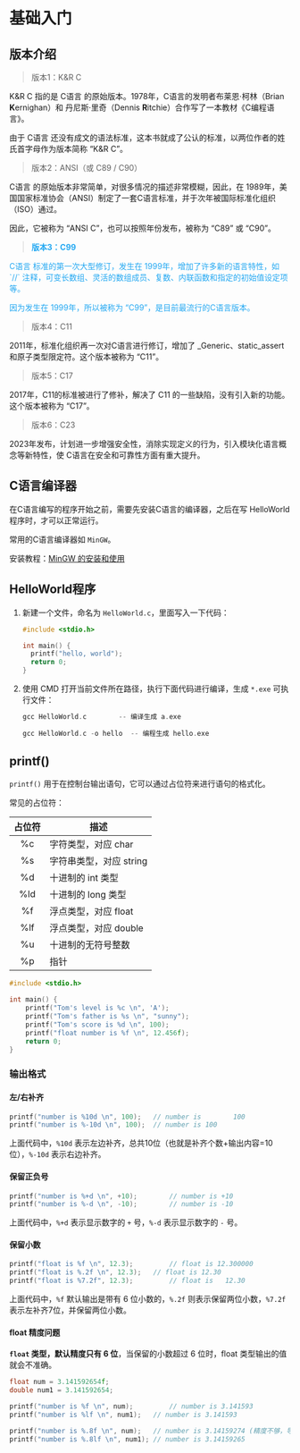 # 基础入门

## 版本介绍

>版本1：K&R C

K&R C 指的是 C语言 的原始版本。1978年，C语言的发明者布莱恩·柯林（Brian **K**ernighan）和 丹尼斯·里奇（Dennis **R**itchie）合作写了一本教材《C编程语言》。

由于 C语言 还没有成文的语法标准，这本书就成了公认的标准，以两位作者的姓氏首字母作为版本简称 “K&R C”。



>版本2：ANSI（或 C89 / C90）

C语言 的原始版本非常简单，对很多情况的描述非常模糊，因此，在 1989年，美国国家标准协会（ANSI）制定了一套C语言标准，并于次年被国际标准化组织（ISO）通过。

因此，它被称为 “ANSI C”，也可以按照年份发布，被称为 “C89” 或 “C90”。



><p style="color: #23A8F2; font-weight: 700">版本3：C99</p>

<p style="color: #23A8F2">C语言 标准的第一次大型修订，发生在 1999年，增加了许多新的语言特性，如 `//` 注释，可变长数组、灵活的数组成员、复数、内联函数和指定的初始值设定项等。</p>

<p style="color: #23A8F2">因为发生在 1999年，所以被称为 “C99”，是目前最流行的C语言版本。</p>



>版本4：C11

2011年，标准化组织再一次对C语言进行修订，增加了 _Generic、static_assert 和原子类型限定符。这个版本被称为 “C11”。



>版本5：C17

2017年，C11的标准被进行了修补，解决了 C11 的一些缺陷，没有引入新的功能。这个版本被称为 “C17”。



>版本6：C23

2023年发布，计划进一步增强安全性，消除实现定义的行为，引入模块化语言概念等新特性，使 C语言在安全和可靠性方面有重大提升。



## C语言编译器

在C语言编写的程序开始之前，需要先安装C语言的编译器，之后在写 HelloWorld程序时，才可以正常运行。

常用的C语言编译器如 `MinGW`。

安装教程：[MinGW 的安装和使用](https://blog.csdn.net/oqqHuTu12345678/article/details/133711020)



## HelloWorld程序

1. 新建一个文件，命名为 `HelloWorld.c`，里面写入一下代码：

   ```c
   #include <stdio.h>
   
   int main() {
     printf("hello, world");
     return 0;
   }
   ```

2. 使用 CMD 打开当前文件所在路径，执行下面代码进行编译，生成 `*.exe` 可执行文件：

   ```c
   gcc HelloWorld.c		   -- 编译生成 a.exe
     
   gcc HelloWorld.c -o hello  -- 编程生成 hello.exe
   ```



## printf()

`printf()` 用于在控制台输出语句，它可以通过占位符来进行语句的格式化。

常见的占位符：

| 占位符 | 描述                    |
| :----: | ----------------------- |
|   %c   | 字符类型，对应 char     |
|   %s   | 字符串类型，对应 string |
|   %d   | 十进制的 int 类型       |
|  %ld   | 十进制的 long 类型      |
|   %f   | 浮点类型，对应 float    |
|  %lf   | 浮点类型，对应 double   |
|   %u   | 十进制的无符号整数      |
|   %p   | 指针                    |

```c
#include <stdio.h>

int main() {
    printf("Tom's level is %c \n", 'A');
    printf("Tom's father is %s \n", "sunny");
    printf("Tom's score is %d \n", 100);
    printf("float number is %f \n", 12.456f);
    return 0;
}
```



### 输出格式

#### 左/右补齐

```c
printf("number is %10d \n", 100); 	// number is        100
printf("number is %-10d \n", 100); 	// number is 100
```

上面代码中，`%10d` 表示左边补齐，总共10位（也就是补齐个数+输出内容=10位），`%-10d` 表示右边补齐。



#### 保留正负号

```c
printf("number is %+d \n", +10);	 	// number is +10
printf("number is %-d \n", -10); 		// number is -10
```

上面代码中，`%+d` 表示显示数字的 `+` 号，`%-d` 表示显示数字的 `-` 号。



#### 保留小数

```c
printf("float is %f \n", 12.3); 		// float is 12.300000
printf("float is %.2f \n", 12.3); 	// float is 12.30
printf("float is %7.2f", 12.3); 		// float is   12.30
```

上面代码中，`%f` 默认输出是带有 6 位小数的，`%.2f` 则表示保留两位小数，`%7.2f` 表示左补齐7位，并保留两位小数。



#### float 精度问题

**`float` 类型，默认精度只有 6 位**，当保留的小数超过 6 位时，float 类型输出的值就会不准确。

```c
float num = 3.141592654f;
double num1 = 3.141592654;

printf("number is %f \n", num); 		// number is 3.141593
printf("number is %lf \n", num1); 	// number is 3.141593

printf("number is %.8f \n", num); 	// number is 3.14159274 (精度不够，导致输出结果不正确)
printf("number is %.8lf \n", num1); // number is 3.14159265
```